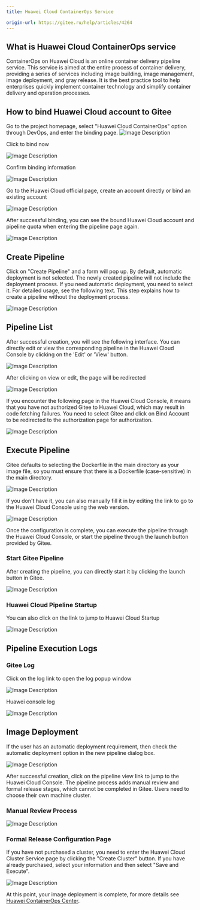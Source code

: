 ```yaml
---
title: Huawei Cloud ContainerOps Service

origin-url: https://gitee.ru/help/articles/4264
---
```


## What is Huawei Cloud ContainerOps service

ContainerOps on Huawei Cloud is an online container delivery pipeline service. This service is aimed at the entire process of container delivery, providing a series of services including image building, image management, image deployment, and gray release. It is the best practice tool to help enterprises quickly implement container technology and simplify container delivery and operation processes.

## How to bind Huawei Cloud account to Gitee

Go to the project homepage, select "Huawei Cloud ContainerOps" option through DevOps, and enter the binding page.
![Image Description](https://images.gitee.ru/uploads/images/2019/0819/170746_96672dc3_4839271.jpeg "01.jpg")

Click to bind now

![Image Description](https://images.gitee.ru/uploads/images/2019/0819/170815_3d367f72_4839271.jpeg "02.jpg")

Confirm binding information

![Image Description](https://images.gitee.ru/uploads/images/2019/0819/170833_f0f1c4be_4839271.jpeg "03.jpg")

Go to the Huawei Cloud official page, create an account directly or bind an existing account

![Image Description](https://images.gitee.ru/uploads/images/2019/0819/170850_0b9388ec_4839271.jpeg "04.jpg")

After successful binding, you can see the bound Huawei Cloud account and pipeline quota when entering the pipeline page again.

![Image Description](https://images.gitee.ru/uploads/images/2019/0819/170924_2237d35c_4839271.jpeg "05.jpg")

## Create Pipeline

Click on "Create Pipeline" and a form will pop up. By default, automatic deployment is not selected. The newly created pipeline will not include the deployment process. If you need automatic deployment, you need to select it. For detailed usage, see the following text. This step explains how to create a pipeline without the deployment process.

![Image Description](https://images.gitee.ru/uploads/images/2019/0819/171007_c93faaa4_4839271.jpeg "06.jpg")

## Pipeline List

After successful creation, you will see the following interface. You can directly edit or view the corresponding pipeline in the Huawei Cloud Console by clicking on the 'Edit' or 'View' button.

![Image Description](https://images.gitee.ru/uploads/images/2019/0819/171037_cad2ddaa_4839271.jpeg "07.jpg")

After clicking on view or edit, the page will be redirected

![Image Description](https://images.gitee.ru/uploads/images/2019/0819/171147_c460f1a9_4839271.jpeg "09.jpg")

If you encounter the following page in the Huawei Cloud Console, it means that you have not authorized Gitee to Huawei Cloud, which may result in code fetching failures. You need to select Gitee and click on Bind Account to be redirected to the authorization page for authorization.

![Image Description](https://images.gitee.ru/uploads/images/2019/0819/171226_02b0ce02_4839271.jpeg "10.jpg")

## Execute Pipeline

Gitee defaults to selecting the Dockerfile in the main directory as your image file, so you must ensure that there is a Dockerfile (case-sensitive) in the main directory.

![Image Description](https://images.gitee.ru/uploads/images/2019/0819/171404_632b1a88_4839271.jpeg "14.jpg")

If you don't have it, you can also manually fill it in by editing the link to go to the Huawei Cloud Console using the web version.

![Image Description](https://images.gitee.ru/uploads/images/2019/0819/171420_1a58e52e_4839271.jpeg "16.jpg")

Once the configuration is complete, you can execute the pipeline through the Huawei Cloud Console, or start the pipeline through the launch button provided by Gitee.

### Start Gitee Pipeline

After creating the pipeline, you can directly start it by clicking the launch button in Gitee.

![Image Description](https://images.gitee.ru/uploads/images/2019/0819/171453_4a8d6a3a_4839271.jpeg "08.jpg")

### Huawei Cloud Pipeline Startup

You can also click on the link to jump to Huawei Cloud Startup

![Image Description](https://images.gitee.ru/uploads/images/2019/0819/171559_d35119e7_4839271.jpeg "19.jpg")

## Pipeline Execution Logs

### Gitee Log

Click on the log link to open the log popup window

![Image Description](https://images.gitee.ru/uploads/images/2019/0819/171756_0e533d8e_4839271.jpeg "21.jpg")

Huawei console log

![Image Description](https://images.gitee.ru/uploads/images/2019/0819/171849_3748b02f_4839271.jpeg "20.jpg")

## Image Deployment

If the user has an automatic deployment requirement, then check the automatic deployment option in the new pipeline dialog box.

![Image Description](https://images.gitee.ru/uploads/images/2019/0819/171911_56981aa5_4839271.jpeg "12.jpg")

After successful creation, click on the pipeline view link to jump to the Huawei Cloud Console. The pipeline process adds manual review and formal release stages, which cannot be completed in Gitee. Users need to choose their own machine cluster.

### Manual Review Process

![Image Description](https://images.gitee.ru/uploads/images/2019/0819/171931_7c1b8ae1_4839271.jpeg "17.jpg")

### Formal Release Configuration Page

If you have not purchased a cluster, you need to enter the Huawei Cloud Cluster Service page by clicking the "Create Cluster" button. If you have already purchased, select your information and then select "Save and Execute".

![Image Description](https://images.gitee.ru/uploads/images/2019/0819/171946_23b1c36b_4839271.jpeg "18.jpg")

At this point, your image deployment is complete, for more details see [Huawei ContainerOps Center](https://console.huaweicloud.com/swr/containerops/?region=cn-east-2#/app/dashboard).